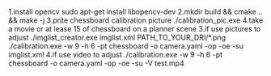 1.install opencv 
  sudo apt-get install libopencv-dev
2.mkdir build && cmake .. && make -j
3.prite chessboard calibration picture 
	./calibration_pic.exe
4.take a movie or at lease 15 of chessboard on a planner scene
3.if use pictures to adjust 
	./imglist_creator.exe imglist.xml PATH_TO_YOUR_DRI/*.png 
	./calibration.exe -w 9 -h 6 -pt chessboard -o camera.yaml -op -oe -su imglist.xml 
4.if use video to adjust
	./calibration.exe -w 9 -h 6 -pt chessboard -o camera.yaml -op -oe -su -V test.mp4
